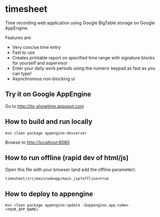 timesheet
=========

Time recording web application using Google BigTable storage on Google AppEngine. 

Features are:

* Very concise time entry
* Fast to use
* Creates printable report on specified time range with signature blocks for yourself and supervisor
* Enter your daily work periods using the numeric keypad as fast as you can type!
* Asynchronous non-blocking ui

Try it on Google AppEngine
----------------------------------
Go to http://its-showtime.appspot.com

How to build and run locally
-----------------------------
    mvn clean package appengine:devserver

Browse to [http://localhost:8080](http://localhost:8080)

    

How to run offline (rapid dev of html/js)
------------------------------------------

Open this file with your browser (and add the offline parameter):

    timesheet/src/main/webapp/main.jsp?offline=true

How to deploy to appengine
----------------------------
    mvn clean package appengine:update -Dappengine.app.name=<YOUR_APP_NAME>


